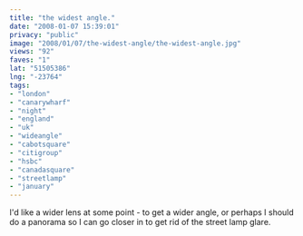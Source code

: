 ```yaml
---
title: "the widest angle."
date: "2008-01-07 15:39:01"
privacy: "public"
image: "2008/01/07/the-widest-angle/the-widest-angle.jpg"
views: "92"
faves: "1"
lat: "51505386"
lng: "-23764"
tags:
- "london"
- "canarywharf"
- "night"
- "england"
- "uk"
- "wideangle"
- "cabotsquare"
- "citigroup"
- "hsbc"
- "canadasquare"
- "streetlamp"
- "january"
---
```

I'd like a wider lens at some point - to get a wider angle, or perhaps I should do a panorama so I can go closer in to get rid of the street lamp glare.
